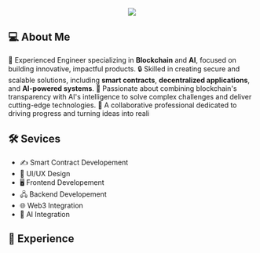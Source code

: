 <p align="center">
  <img src="https://readme-typing-svg.herokuapp.com?font=Fira+Code&weight=700&size=45&duration=2000&pause=1000&color=0C6CF7&center=true&vCenter=true&random=false&width=1200&height=100&lines=Full+Stack+Developer;Blockchain+AI+Engineer;7+years+of+experience;High+productivity+%26+Best+communication">
</p>

## 💻 About Me

🌟 Experienced Engineer specializing in **Blockchain** and **AI**, focused on building innovative, impactful products.
🔒 Skilled in creating secure and scalable solutions, including **smart contracts**, **decentralized applications**, and **AI-powered systems**.
🚀 Passionate about combining blockchain's transparency with AI's intelligence to solve complex challenges and deliver cutting-edge technologies.
🤝 A collaborative professional dedicated to driving progress and turning ideas into reali

## 🛠️ Sevices

* ✍️ Smart Contract Developement
* 🎨 UI/UX Design
* 🖥️ Frontend Developement
* 🖧 Backend Developement
* 🌐 Web3 Integration
* 🤖 AI Integration

## 💼 Experience


